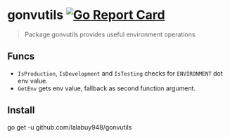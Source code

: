 # gonvutils  [![Go Report Card](https://goreportcard.com/badge/github.com/lalabuy948/gonvutils)](https://goreportcard.com/report/github.com/lalabuy948/gonvutils) 

> Package gonvutils provides useful environment operations

## Funcs

- `IsProduction`, `IsDevelopment` and `IsTesting` checks for `ENVIRONMENT` dot env value.
- `GetEnv` gets env value, fallback as second function argument.

## Install

go get -u github.com/lalabuy948/gonvutils

